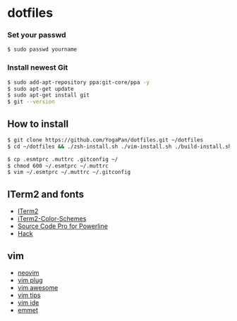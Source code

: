 # dotfiles

### Set your passwd
```sh
$ sudo passwd yourname
```

### Install newest Git
```sh
$ sudo add-apt-repository ppa:git-core/ppa -y
$ sudo apt-get update
$ sudo apt-get install git
$ git --version
```

## How to install
```sh
$ git clone https://github.com/YogaPan/dotfiles.git ~/dotfiles
$ cd ~/dotfiles && ./zsh-install.sh ./vim-install.sh ./build-install.sh
```

```sh
$ cp .esmtprc .muttrc .gitconfig ~/
$ chmod 600 ~/.esmtprc ~/.muttrc
$ vim ~/.esmtprc ~/.muttrc ~/.gitconfig
```

## ITerm2 and fonts
- [ITerm2](https://www.iterm2.com/)
- [iTerm2-Color-Schemes](https://github.com/mbadolato/iTerm2-Color-Schemes)
- [Source Code Pro for Powerline](https://github.com/powerline/fonts)
- [Hack](http://sourcefoundry.org/hack/)

## vim
- [neovim](https://github.com/neovim/neovim)
- [vim plug](https://github.com/junegunn/vim-plug)
- [vim awesome](http://vimawesome.com/)
- [vim tips](https://www.cs.swarthmore.edu/help/vim/home.html)
- [vim ide](https://github.com/yangyangwithgnu/use_vim_as_ide)
- [emmet](http://docs.emmet.io/cheat-sheet/)
